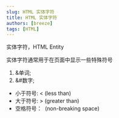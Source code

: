 ```yaml
---
slug: HTML 实体字符
title: HTML 实体字符
authors: [breeze]
tags: [HTML]
---
```


实体字符，HTML Entity

实体字符通常用于在页面中显示一些特殊符号

1. &单词;
2. &#数字;

- 小于符号: &lt; (less than)
- 大于符号: &gt; (greater than)
- 空格符号：&nbsp; (non-breaking space)